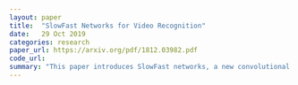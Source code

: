 ```yaml
---
layout: paper
title:  "SlowFast Networks for Video Recognition"
date:   29 Oct 2019
categories: research
paper_url: https://arxiv.org/pdf/1812.03982.pdf
code_url: 
summary: "This paper introduces SlowFast networks, a new convolutional architecture for video recognition tasks. These networks have two pathways: a Slow pathway operating at low frame rates to capture spatial semantics, and a Fast pathway working at high frame rates with reduced channel capacity to efficiently capture motion details. The SlowFast models achieve top accuracy on major video benchmarks like Kinetics, Charades, and AVA, significantly improving performance for action classification and detection tasks."
---
```


